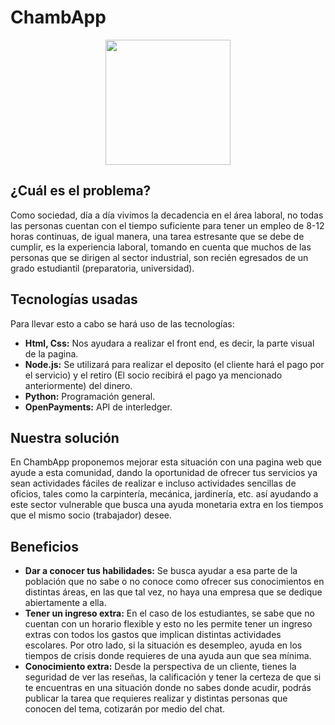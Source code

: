 # ChambApp
<p align="center">
  <img src="https://export-download.canva.com/T7B1I/DAGzWrT7B1I/7/0/0001-7153320897087254043.jpg?X-Amz-Algorithm=AWS4-HMAC-SHA256&X-Amz-Credential=AKIAQYCGKMUH5AO7UJ26%2F20250919%2Fus-east-1%2Fs3%2Faws4_request&X-Amz-Date=20250919T113210Z&X-Amz-Expires=38348&X-Amz-Signature=77da24ab07fe4ef3abebcddc80260d77fde2ed395145a08000ee7cd4a23f56d4&X-Amz-SignedHeaders=host&response-content-disposition=attachment%3B%20filename%2A%3DUTF-8%27%27Chamba.jpg&response-expires=Fri%2C%2019%20Sep%202025%2022%3A11%3A18%20GMT" width="200">
  
## ¿Cuál es el problema?
  
Como sociedad, día a día vivimos la decadencia en el área laboral, no todas las personas cuentan con el tiempo suficiente para tener un empleo de 8-12 horas continuas, de igual manera, una tarea estresante que se debe de cumplir, es la experiencia laboral, tomando en cuenta que muchos de las personas que se dirigen al sector industrial, son recién egresados de un grado estudiantil (preparatoria, universidad). 

## Tecnologías usadas

Para llevar esto a cabo se hará uso de las tecnologías: 
- **Html, Css:** Nos ayudara a realizar el front end, es decir, la parte visual de la pagina.
- **Node.js:** Se utilizará para realizar el deposito (el cliente hará el pago por el servicio) y el retiro (El socio recibirá el pago ya mencionado anteriormente) del dinero.
- **Python:** Programación general.
- **OpenPayments:** API de interledger.

## Nuestra solución

En ChambApp proponemos mejorar esta situación con una pagina web que ayude a esta comunidad, dando la oportunidad de ofrecer tus servicios ya sean actividades fáciles de realizar e incluso actividades sencillas de oficios, tales como la carpintería, mecánica, jardinería, etc. así ayudando a este sector vulnerable que busca una ayuda monetaria extra en los tiempos que el mismo socio (trabajador) desee. 

## Beneficios

- **Dar a conocer tus habilidades:** Se busca ayudar a esa parte de la población que no sabe o no conoce como ofrecer sus conocimientos en distintas áreas, en las que tal vez, no haya una empresa que se dedique abiertamente a ella. 
- **Tener un ingreso extra:** En el caso de los estudiantes, se sabe que no cuentan con un horario flexible y esto no les permite tener un ingreso extras con todos los gastos que implican distintas actividades escolares. Por otro lado, si la situación es desempleo, ayuda en los tiempos de crisis donde requieres de una ayuda aun que sea mínima.
- **Conocimiento extra:** Desde la perspectiva de un cliente, tienes la seguridad de ver las reseñas, la calificación y tener la certeza de que si te encuentras en una situación donde no sabes donde acudir, podrás publicar la tarea que requieres realizar y distintas personas que conocen del tema, cotizarán por medio del chat.

